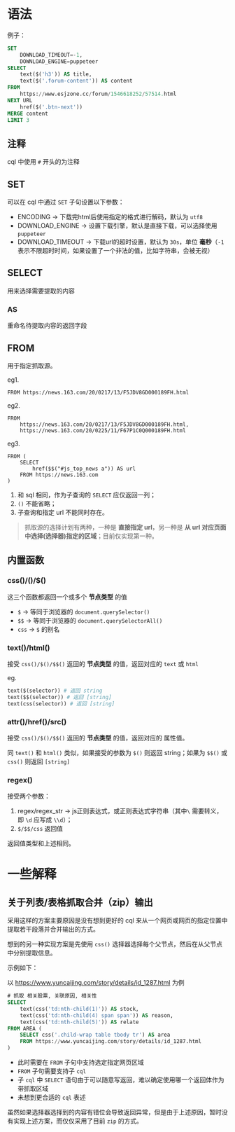 # 语法

例子：

```sql
SET
    DOWNLOAD_TIMEOUT=-1,
    DOWNLOAD_ENGINE=puppeteer
SELECT
    text($('h3')) AS title,
    text($('.forum-content')) AS content
FROM
    https://www.esjzone.cc/forum/1546618252/57514.html
NEXT URL
    href($('.btn-next'))
MERGE content
LIMIT 3
```

## 注释

cql 中使用 `#` 开头的为注释

## SET

可以在 cql 中通过 `SET` 子句设置以下参数：

* ENCODING -> 下载完html后使用指定的格式进行解码，默认为 `utf8`
* DOWNLOAD_ENGINE -> 设置下载引擎，默认是直接下载，可以选择使用 `puppeteer`
* DOWNLOAD_TIMEOUT -> 下载url的超时设置，默认为 `30s`，单位 __毫秒__（`-1`表示不限超时时间，如果设置了一个非法的值，比如字符串，会被无视）

## SELECT

用来选择需要提取的内容

### AS

重命名待提取内容的返回字段

## FROM

用于指定抓取源。

eg1.

    FROM https://news.163.com/20/0217/13/F5JDV8GD000189FH.html

eg2.

    FROM
        https://news.163.com/20/0217/13/F5JDV8GD000189FH.html,
        https://news.163.com/20/0225/11/F67P1C0Q000189FH.html

eg3.

    FROM (
        SELECT 
            href($$("#js_top_news a")) AS url
        FROM https://news.163.com
    )

1. 和 sql 相同，作为子查询的 `SELECT` 应仅返回一列；
2. `()` 不能省略；
3. 子查询和指定 url 不能同时存在。

> 抓取源的选择计划有两种，一种是 __直接指定 url__，另一种是 __从 url 对应页面中选择(选择器)指定的区域__；目前仅实现第一种。

## 内置函数

### css()/$()/$$()

这三个函数都返回一个或多个 __节点类型__ 的值

* `$` -> 等同于浏览器的 `document.querySelector()`
* `$$` -> 等同于浏览器的 `document.querySelectorAll()`
* `css` -> `$` 的别名

### text()/html()

接受 `css()/$()/$$()` 返回的 __节点类型__ 的值，返回对应的 `text` 或 `html`

eg.

```python
text($(selector)) # 返回 string
text($$(selector)) # 返回 [string]
text(css(selector)) # 返回 [string]
```

### attr()/href()/src()

接受 `css()/$()/$$()` 返回的 __节点类型__ 的值，返回对应的 属性值。

同 `text()` 和 `html()` 类似，如果接受的参数为 `$()` 则返回 string；如果为 `$$()` 或 `css()` 则返回 `[string]`

### regex()

接受两个参数：

1. regex/regex_str -> js正则表达式，或正则表达式字符串（其中`\` 需要转义，即 `\d` 应写成 `\\d`）；
2. `$/$$/css` 返回值

返回值类型和上述相同。

# 一些解释

## 关于列表/表格抓取合并（zip）输出

采用这样的方案主要原因是没有想到更好的 cql 来从一个网页或网页的指定位置中提取若干段落并合并输出的方式。

想到的另一种实现方案是先使用 `css()` 选择器选择每个父节点，然后在从父节点中分别提取信息。

示例如下：

以 https://www.yuncaijing.com/story/details/id_1287.html 为例

```sql
# 抓取 相关股票, 关联原因, 相关性
SELECT
    text(css('td:nth-child(1)')) AS stock,
    text(css('td:nth-child(4) span span')) AS reason,
    text(css('td:nth-child(5)')) AS relate
FROM AREA (
    SELECT css('.child-wrap table tbody tr') AS area
    FROM https://www.yuncaijing.com/story/details/id_1287.html
)
```

* 此时需要在 `FROM` 子句中支持选定指定网页区域
* `FROM` 子句需要支持子 `cql`
* 子 `cql` 中 `SELECT` 语句由于可以随意写返回，难以确定使用哪一个返回体作为带抓取区域
* 未想到更合适的 `cql` 表述

虽然如果选择器选择到的内容有错位会导致返回异常，但是由于上述原因，暂时没有实现上述方案，而仅仅采用了目前 `zip` 的方式。
